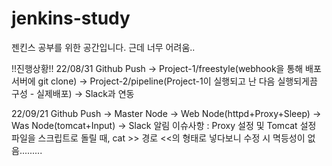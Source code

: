 # jenkins-study
젠킨스 공부를 위한 공간입니다.
근데 너무 어려움..

!!진행상황!!
22/08/31
Github Push -> Project-1/freestyle(webhook을 통해 배포서버에 git clone) -> Project-2/pipeline(Project-1이 실행되고 난 다음 실행되게끔 구성 - 실제배포) -> Slack과 연동

22/09/21
Github Push -> Master Node -> Web Node(httpd+Proxy+Sleep) -> Was Node(tomcat+Input) -> Slack 알림 
이슈사항 : Proxy 설정 및 Tomcat 설정 파일을 스크립트로 돌릴 때, cat >> 경로 <<의 형태로 넣다보니 수정 시 멱등성이 없음......... 
